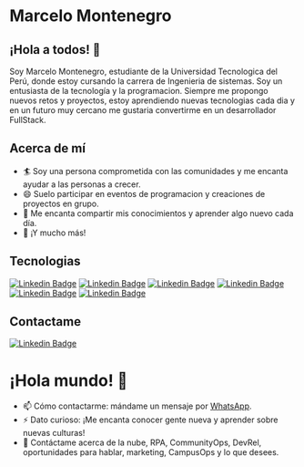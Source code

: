 # Marcelo Montenegro

## ¡Hola a todos! 👋

Soy Marcelo Montenegro, estudiante de la Universidad Tecnologica del Perú, donde estoy cursando la carrera de Ingenieria de sistemas. Soy un entusiasta de la tecnología y la programacion. Siempre me propongo nuevos retos y proyectos, estoy aprendiendo nuevas tecnologias cada dia y en un futuro muy cercano me gustaria convertirme en un desarrollador FullStack.

##   Acerca de mí
- 🏄‍ Soy una persona comprometida con las comunidades y me encanta ayudar a las personas a crecer.
- 😄 Suelo participar en eventos de programacion y creaciones de proyectos en grupo.
- 🌱 Me encanta compartir mis conocimientos y aprender algo nuevo cada día.
- 👯 ¡Y mucho más!

##   Tecnologias
[![Linkedin Badge](https://img.shields.io/badge/CSS3-1572B6?style=for-the-badge&logo=css3&logoColor=white)](#) 
[![Linkedin Badge](https://img.shields.io/badge/HTML5-E34F26?style=for-the-badge&logo=html5&logoColor=white)](#) 
[![Linkedin Badge](https://img.shields.io/badge/GitHub-100000?style=for-the-badge&logo=github&logoColor=white)](#) 
[![Linkedin Badge](	https://img.shields.io/badge/GIT-E44C30?style=for-the-badge&logo=git&logoColor=white)](#) 
[![Linkedin Badge](https://img.shields.io/badge/Linux-FCC624?style=for-the-badge&logo=linux&logoColor=black)](#) 
[![Linkedin Badge](https://img.shields.io/badge/JavaScript-323330?style=for-the-badge&logo=javascript&logoColor=F7DF1E)](#) 
<!--[![Linkedin Badge]()](#) -->
##   Contactame
[![Linkedin Badge](https://img.shields.io/badge/LinkedIn-0077B5?style=for-the-badge&logo=linkedin&logoColor=white)](https://www.linkedin.com/in/m1997/)

# ¡Hola mundo! 🤔
- 📫 Cómo contactarme: mándame un mensaje por [WhatsApp](https://wa.me/+51917205538).
- ⚡ Dato curioso: ¡Me encanta conocer gente nueva y aprender sobre nuevas culturas!
- 💬 Contáctame acerca de la nube, RPA, CommunityOps, DevRel, oportunidades para hablar, marketing, CampusOps y lo que desees.
